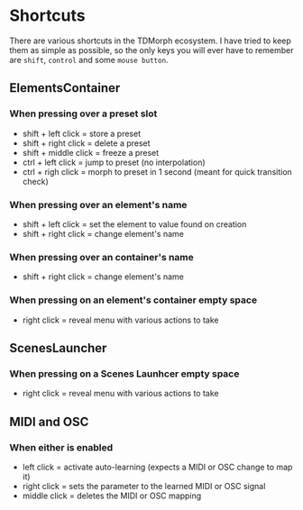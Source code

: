 # Shortcuts

There are various shortcuts in the TDMorph ecosystem. I have tried to keep them as simple as possible, so the only keys you will ever have to remember are `shift`, `control` and some `mouse button`.

## ElementsContainer

### When pressing over a preset slot

* shift + left click = store a preset
* shift + right click = delete a preset
* shift + middle click = freeze a preset
* ctrl + left click = jump to preset (no interpolation)
* ctrl + righ click = morph to preset in 1 second (meant for quick transition check)

### When pressing over an element's name 

* shift + left click = set the element to value found on creation
* shift + right click = change element's name

### When pressing over an container's name 

* shift + right click = change element's name

### When pressing on an element's container empty space

* right click = reveal menu with various actions to take

## ScenesLauncher

### When pressing on a Scenes Launhcer empty space

* right click = reveal menu with various actions to take

## MIDI and OSC

### When either is enabled

* left click = activate auto-learning (expects a MIDI or OSC change to map it)
* right click = sets the parameter to the learned MIDI or OSC signal
* middle click = deletes the MIDI or OSC mapping
